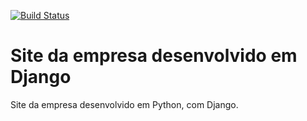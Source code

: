 [![Build Status](https://travis-ci.com/lohja/site_empresa.svg?branch=master)](https://travis-ci.com/lohja/site_empresa)

# Site da empresa desenvolvido em Django
Site da empresa desenvolvido em Python, com Django.
